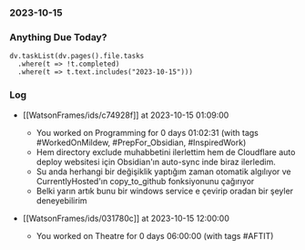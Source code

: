 ### 2023-10-15

### Anything Due Today?
```dataviewjs
dv.taskList(dv.pages().file.tasks 
  .where(t => !t.completed)
  .where(t => t.text.includes("2023-10-15")))
```
### Log

- [[WatsonFrames/ids/c74928f]] at 2023-10-15 01:09:00
    - You worked on Programming for 0 days 01:02:31 (with tags #WorkedOnMildew, #PrepFor_Obsidian, #InspiredWork)
    - Hem directory exclude muhabbetini ilerlettim hem de Cloudflare auto deploy websitesi için Obsidian'ın auto-sync inde biraz ilerledim.
    - Su anda herhangi bir değişiklik yaptığım zaman otomatik algılıyor ve CurrentlyHosted'ın copy_to_github fonksiyonunu çağırıyor
    - Belki yarın artık bunu bir windows service e çevirip oradan bir şeyler deneyebilirim

- [[WatsonFrames/ids/031780c]] at 2023-10-15 12:00:00
    - You worked on Theatre for 0 days 06:00:00 (with tags #AFTIT) 
